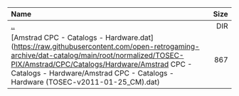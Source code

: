 |Name|Size|
|:---|---:|
|[..](../index.html)|DIR|
|[Amstrad CPC - Catalogs - Hardware.dat](https://raw.githubusercontent.com/open-retrogaming-archive/dat-catalog/main/root/normalized/TOSEC-PIX/Amstrad/CPC/Catalogs/Hardware/Amstrad CPC - Catalogs - Hardware/Amstrad CPC - Catalogs - Hardware (TOSEC-v2011-01-25_CM).dat)|867|

